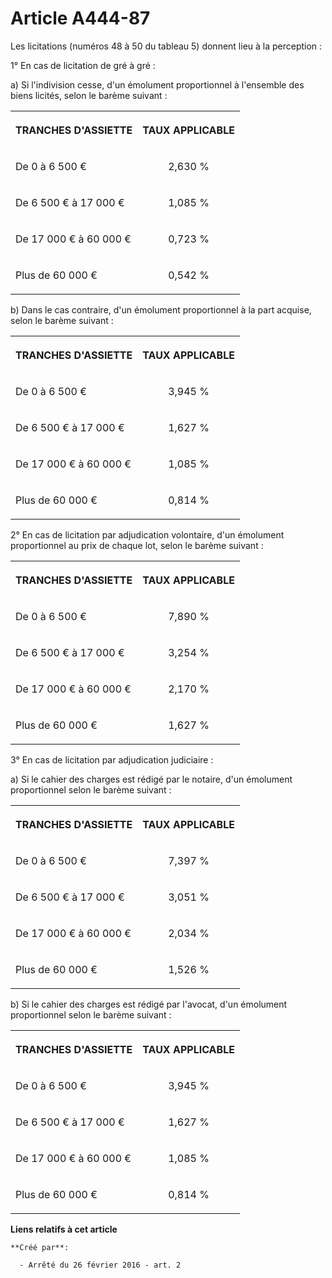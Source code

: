 # Article A444-87

Les licitations (numéros 48 à 50 du tableau 5) donnent lieu à la perception :

1° En cas de licitation de gré à gré :

a) Si l'indivision cesse, d'un émolument proportionnel à l'ensemble des biens licités, selon le barème suivant : 

<table>
  <tbody>
    <tr>
      <th>

TRANCHES D'ASSIETTE</th>
      <th>

TAUX APPLICABLE</th>
    </tr>
    <tr>
      <td valign="middle" align="left">

De 0 à 6 500 €</td>
      <td valign="middle" align="center">

2,630 %</td>
    </tr>
    <tr>
      <td valign="middle" align="left">

De 6 500 € à 17 000 €</td>
      <td align="center" valign="middle">

1,085 %</td>
    </tr>
    <tr>
      <td valign="middle" align="left">

De 17 000 € à 60 000 €</td>
      <td align="center" valign="middle">

0,723 %</td>
    </tr>
    <tr>
      <td valign="middle" align="left">

Plus de 60 000 €</td>
      <td align="center" valign="middle">

0,542 %</td>
    </tr>
  </tbody>
</table>

b) Dans le cas contraire, d'un émolument proportionnel à la part acquise, selon le barème suivant :

<table>
  <tbody>
    <tr>
      <th>

TRANCHES D'ASSIETTE</th>
      <th>

TAUX APPLICABLE</th>
    </tr>
    <tr>
      <td valign="middle" align="left">

De 0 à 6 500 €</td>
      <td align="center" valign="middle">

3,945 %</td>
    </tr>
    <tr>
      <td align="left" valign="middle">

De 6 500 € à 17 000 €</td>
      <td valign="middle" align="center">

1,627 %</td>
    </tr>
    <tr>
      <td align="left" valign="middle">

De 17 000 € à 60 000 €</td>
      <td align="center" valign="middle">

1,085 %</td>
    </tr>
    <tr>
      <td align="left" valign="middle">

Plus de 60 000 €</td>
      <td align="center" valign="middle">

0,814 %</td>
    </tr>
  </tbody>
</table>

2° En cas de licitation par adjudication volontaire, d'un émolument proportionnel au prix de chaque lot, selon le barème
suivant :

<table>
  <tbody>
    <tr>
      <th>

TRANCHES D'ASSIETTE</th>
      <th>

TAUX APPLICABLE</th>
    </tr>
    <tr>
      <td valign="middle" align="left">

De 0 à 6 500 €</td>
      <td align="center" valign="middle">

7,890 %</td>
    </tr>
    <tr>
      <td valign="middle" align="left">

De 6 500 € à 17 000 €</td>
      <td align="center" valign="middle">

3,254 %</td>
    </tr>
    <tr>
      <td align="left" valign="middle">

De 17 000 € à 60 000 €</td>
      <td align="center" valign="middle">

2,170 %</td>
    </tr>
    <tr>
      <td align="left" valign="middle">

Plus de 60 000 €</td>
      <td valign="middle" align="center">

1,627 %</td>
    </tr>
  </tbody>
</table>

3° En cas de licitation par adjudication judiciaire :

a) Si le cahier des charges est rédigé par le notaire, d'un émolument proportionnel selon le barème suivant :

<table>
  <tbody>
    <tr>
      <th>

TRANCHES D'ASSIETTE</th>
      <th>

TAUX APPLICABLE</th>
    </tr>
    <tr>
      <td valign="middle" align="left">

De 0 à 6 500 €</td>
      <td valign="middle" align="center">

7,397 %</td>
    </tr>
    <tr>
      <td valign="middle" align="left">

De 6 500 € à 17 000 €</td>
      <td align="center" valign="middle">

3,051 %</td>
    </tr>
    <tr>
      <td valign="middle" align="left">

De 17 000 € à 60 000 €</td>
      <td valign="middle" align="center">

2,034 %</td>
    </tr>
    <tr>
      <td align="left" valign="middle">

Plus de 60 000 €</td>
      <td align="center" valign="middle">

1,526 %</td>
    </tr>
  </tbody>
</table>

b) Si le cahier des charges est rédigé par l'avocat, d'un émolument proportionnel selon le barème suivant :

<table>
  <tbody>
    <tr>
      <th>

TRANCHES D'ASSIETTE</th>
      <th>

TAUX APPLICABLE</th>
    </tr>
    <tr>
      <td align="left" valign="middle">

De 0 à 6 500 €</td>
      <td valign="middle" align="center">

3,945 %</td>
    </tr>
    <tr>
      <td align="left" valign="middle">

De 6 500 € à 17 000 €</td>
      <td align="center" valign="middle">

1,627 %</td>
    </tr>
    <tr>
      <td align="left" valign="middle">

De 17 000 € à 60 000 €</td>
      <td align="center" valign="middle">

1,085 %</td>
    </tr>
    <tr>
      <td valign="middle" align="left">

Plus de 60 000 €</td>
      <td align="center" valign="middle">

0,814 %</td>
    </tr>
  </tbody>
</table>

**Liens relatifs à cet article**

	**Créé par**:

	  - Arrêté du 26 février 2016 - art. 2
